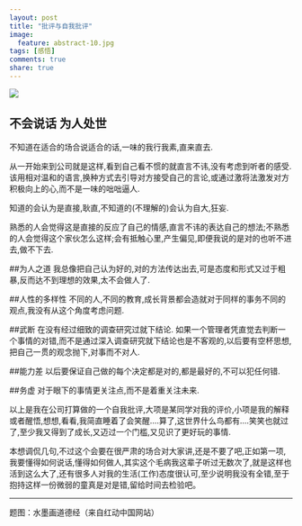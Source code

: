 ```yaml
---
layout: post
title: "批评与自我批评"
image:
  feature: abstract-10.jpg
tags: [感悟]
comments: true
share: true
---
```


![](http://pic.yupoo.com/peigen123_v/Eon4pH75/9j41a.jpg)


## 不会说话 为人处世
不知道在适合的场合说适合的话,一味的我行我素,直来直去.

从一开始来到公司就是这样,看到自己看不惯的就直言不讳,没有考虑到听者的感受.该用相对温和的语言,换种方式去引导对方接受自己的言论,或通过激将法激发对方积极向上的心,而不是一味的咄咄逼人.

知道的会认为是直接,耿直,不知道的(不理解的)会认为自大,狂妄.

熟悉的人会觉得这是直接的反应了自己的情感,直言不讳的表达自己的想法;不熟悉的人会觉得这个家伙怎么这样;会有抵触心里,产生偏见,即便我说的是对的也听不进去,做不下去.

##为人之道
我总像把自己认为好的,对的方法传达出去,可是态度和形式又过于粗暴,反而达不到理想的效果,太不会做人了.

##人性的多样性
不同的人,不同的教育,成长背景都会造就对于同样的事务不同的观点,我没有从这个角度考虑问题.

##武断
在没有经过细致的调查研究过就下结论. 如果一个管理者凭直觉去判断一个事情的对错,而不是通过深入调查研究就下结论也是不客观的,以后要有空杯思想,把自己一贯的观念抛下,对事而不对人.

##能力差
以后要保证自己做的每个决定都是对的,都是最好的,不可以犯任何错.

##务虚
对于眼下的事情更关注点,而不是着重关注未来.

以上是我在公司打算做的一个自我批评,大项是某同学对我的评价,小项是我的解释或者醒悟,想想,看看,我简直睡着了会笑醒….算了,这世界什么鸟都有….笑笑也就过了,至少我又得到了成长,又迈过一个门槛,又见识了更好玩的事情.

本想调侃几句,不过这个会要在很严肃的场合对大家讲,还是不要了吧,正如第一项,我要懂得如何说话,懂得如何做人,其实这个毛病我这辈子听过无数次了,就是这样也活到这么大了,还有很多人对我的生活(工作)态度很认可,至少说明我没有全错,至于抱持这样一份微弱的童真是对是错,留给时间去检验吧。

---
题图：水墨画道德经（来自红动中国网站）